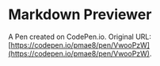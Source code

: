 # Markdown Previewer

A Pen created on CodePen.io. Original URL: [https://codepen.io/pmae8/pen/VwooPzW](https://codepen.io/pmae8/pen/VwooPzW).

